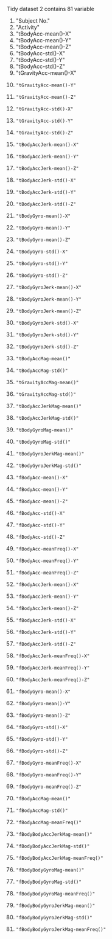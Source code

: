 Tidy dataset 2 contains 81 variable

1.	"Subject No."
2.	"Activity"
3.	"tBodyAcc-mean()-X"
4.	"tBodyAcc-mean()-Y"
5.	"tBodyAcc-mean()-Z"
6.	"tBodyAcc-std()-X"
7.	"tBodyAcc-std()-Y"
8.	"tBodyAcc-std()-Z"
9.	"tGravityAcc-mean()-X"
10.		"tGravityAcc-mean()-Y"
11.		"tGravityAcc-mean()-Z"
12.		"tGravityAcc-std()-X"
13.		"tGravityAcc-std()-Y"
14.		"tGravityAcc-std()-Z"
15.		"tBodyAccJerk-mean()-X"
16.		"tBodyAccJerk-mean()-Y"
17.		"tBodyAccJerk-mean()-Z"
18.		"tBodyAccJerk-std()-X"
19.		"tBodyAccJerk-std()-Y"
20.		"tBodyAccJerk-std()-Z"
21.		"tBodyGyro-mean()-X"
22.		"tBodyGyro-mean()-Y"
23.		"tBodyGyro-mean()-Z"
24.		"tBodyGyro-std()-X"
25.		"tBodyGyro-std()-Y"
26.		"tBodyGyro-std()-Z"
27.		"tBodyGyroJerk-mean()-X"
28.		"tBodyGyroJerk-mean()-Y"
29.		"tBodyGyroJerk-mean()-Z"
30.		"tBodyGyroJerk-std()-X"
31.		"tBodyGyroJerk-std()-Y"
32.		"tBodyGyroJerk-std()-Z"
33.		"tBodyAccMag-mean()"
34.		"tBodyAccMag-std()"
35.		"tGravityAccMag-mean()"
36.		"tGravityAccMag-std()"
37.		"tBodyAccJerkMag-mean()"
38.		"tBodyAccJerkMag-std()"
39.		"tBodyGyroMag-mean()"
40.		"tBodyGyroMag-std()"
41.		"tBodyGyroJerkMag-mean()"
42.		"tBodyGyroJerkMag-std()"
43.		"fBodyAcc-mean()-X"
44.		"fBodyAcc-mean()-Y"
45.		"fBodyAcc-mean()-Z"
46.		"fBodyAcc-std()-X"
47.		"fBodyAcc-std()-Y"
48.		"fBodyAcc-std()-Z"
49.		"fBodyAcc-meanFreq()-X"
50.		"fBodyAcc-meanFreq()-Y"
51.		"fBodyAcc-meanFreq()-Z"
52.		"fBodyAccJerk-mean()-X"
53.		"fBodyAccJerk-mean()-Y"
54.		"fBodyAccJerk-mean()-Z"
55.		"fBodyAccJerk-std()-X"
56.		"fBodyAccJerk-std()-Y"
57.		"fBodyAccJerk-std()-Z"
58.		"fBodyAccJerk-meanFreq()-X"
59.		"fBodyAccJerk-meanFreq()-Y"
60.		"fBodyAccJerk-meanFreq()-Z"
61.		"fBodyGyro-mean()-X"
62.		"fBodyGyro-mean()-Y"
63.		"fBodyGyro-mean()-Z"
64.		"fBodyGyro-std()-X"
65.		"fBodyGyro-std()-Y"
66.		"fBodyGyro-std()-Z"
67.		"fBodyGyro-meanFreq()-X"
68.		"fBodyGyro-meanFreq()-Y"
69.		"fBodyGyro-meanFreq()-Z"
70.		"fBodyAccMag-mean()"
71.		"fBodyAccMag-std()"
72.		"fBodyAccMag-meanFreq()"
73.		"fBodyBodyAccJerkMag-mean()"
74.		"fBodyBodyAccJerkMag-std()"
75.		"fBodyBodyAccJerkMag-meanFreq()"
76.		"fBodyBodyGyroMag-mean()"
77.		"fBodyBodyGyroMag-std()"
78.		"fBodyBodyGyroMag-meanFreq()"
79.		"fBodyBodyGyroJerkMag-mean()"
80.		"fBodyBodyGyroJerkMag-std()"
81.		"fBodyBodyGyroJerkMag-meanFreq()"
